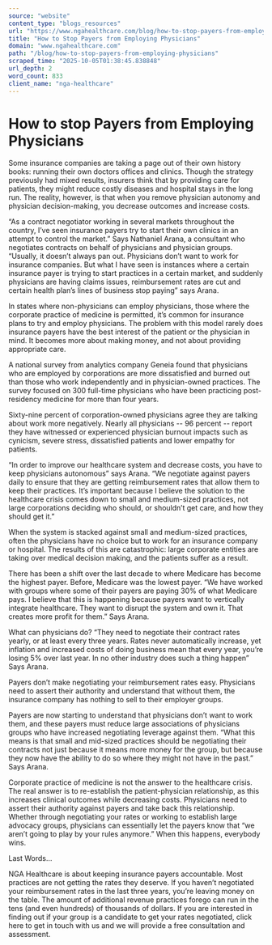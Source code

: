 ```yaml
---
source: "website"
content_type: "blogs_resources"
url: "https://www.ngahealthcare.com/blog/how-to-stop-payers-from-employing-physicians"
title: "How to Stop Payers from Employing Physicians"
domain: "www.ngahealthcare.com"
path: "/blog/how-to-stop-payers-from-employing-physicians"
scraped_time: "2025-10-05T01:38:45.838848"
url_depth: 2
word_count: 833
client_name: "nga-healthcare"
---
```


# How to stop Payers from Employing Physicians

Some insurance companies are taking a page out of their own history books: running their own doctors offices and clinics. Though the strategy previously had mixed results, insurers think that by providing care for patients, they might reduce costly diseases and hospital stays in the long run. The reality, however, is that when you remove physician autonomy and physician decision-making, you decrease outcomes and increase costs.

“As a contract negotiator working in several markets throughout the country, I’ve seen insurance payers try to start their own clinics in an attempt to control the market.” Says Nathaniel Arana, a consultant who negotiates contracts on behalf of physicians and physician groups. “Usually, it doesn’t always pan out. Physicians don’t want to work for insurance companies. But what I have seen is instances where a certain insurance payer is trying to start practices in a certain market, and suddenly physicians are having claims issues, reimbursement rates are cut and certain health plan’s lines of business stop paying” says Arana.

In states where non-physicians can employ physicians, those where the corporate practice of medicine is permitted, it’s common for insurance plans to try and employ physicians. The problem with this model rarely does insurance payers have the best interest of the patient or the physician in mind. It becomes more about making money, and not about providing appropriate care.

A national survey from analytics company Geneia found that physicians who are employed by corporations are more dissatisfied and burned out than those who work independently and in physician-owned practices. The survey focused on 300 full-time physicians who have been practicing post-residency medicine for more than four years.

Sixty-nine percent of corporation-owned physicians agree they are talking about work more negatively. Nearly all physicians -- 96 percent -- report they have witnessed or experienced physician burnout impacts such as cynicism, severe stress, dissatisfied patients and lower empathy for patients.

“In order to improve our healthcare system and decrease costs, you have to keep physicians autonomous” says Arana. “We negotiate against payers daily to ensure that they are getting reimbursement rates that allow them to keep their practices. It’s important because I believe the solution to the healthcare crisis comes down to small and medium-sized practices, not large corporations deciding who should, or shouldn’t get care, and how they should get it.”

When the system is stacked against small and medium-sized practices, often the physicians have no choice but to work for an insurance company or hospital. The results of this are catastrophic: large corporate entities are taking over medical decision making, and the patients suffer as a result.

There has been a shift over the last decade to where Medicare has become the highest payer. Before, Medicare was the lowest payer. “We have worked with groups where some of their payers are paying 30% of what Medicare pays. I believe that this is happening because payers want to vertically integrate healthcare. They want to disrupt the system and own it. That creates more profit for them.” Says Arana.

What can physicians do? “They need to negotiate their contract rates yearly, or at least every three years. Rates never automatically increase, yet inflation and increased costs of doing business mean that every year, you’re losing 5% over last year. In no other industry does such a thing happen” Says Arana.

Payers don’t make negotiating your reimbursement rates easy. Physicians need to assert their authority and understand that without them, the insurance company has nothing to sell to their employer groups.

Payers are now starting to understand that physicians don’t want to work them, and these payers must reduce large associations of physicians groups who have increased negotiating leverage against them. “What this means is that small and mid-sized practices should be negotiating their contracts not just because it means more money for the group, but because they now have the ability to do so where they might not have in the past.” Says Arana.

Corporate practice of medicine is not the answer to the healthcare crisis. The real answer is to re-establish the patient-physician relationship, as this increases clinical outcomes while decreasing costs. Physicians need to assert their authority against payers and take back this relationship. Whether through negotiating your rates or working to establish large advocacy groups, physicians can essentially let the payers know that “we aren’t going to play by your rules anymore.” When this happens, everybody wins.

Last Words…

NGA Healthcare is about keeping insurance payers accountable. Most practices are not getting the rates they deserve. If you haven’t negotiated your reimbursement rates in the last three years, you’re leaving money on the table. The amount of additional revenue practices forego can run in the tens (and even hundreds) of thousands of dollars. If you are interested in finding out if your group is a candidate to get your rates negotiated, click here to get in touch with us and we will provide a free consultation and assessment.